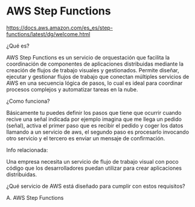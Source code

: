 # AWS Step Functions

https://docs.aws.amazon.com/es_es/step-functions/latest/dg/welcome.html

¿Qué es?

AWS Step Functions es un servicio de orquestación que facilita la coordinación de componentes de aplicaciones distribuidas mediante la creación de flujos de trabajo visuales y gestionados. Permite diseñar, ejecutar y gestionar flujos de trabajo que conectan múltiples servicios de AWS en una secuencia lógica de pasos, lo cual es ideal para coordinar procesos complejos y automatizar tareas en la nube.

¿Como funciona?

Básicamente tu puedes definir los pasos que tiene que ocurrir cuando recive una señal indicada por ejemplo imagina que me llega un pedido (señal), activa el primer paso que es recibir el pedido y coger los datos llamando a un servicio de aws, el segundo paso es procesarlo invocando otro servicio y el tercero es enviar un mensaje de confirmación.

Info relacionada:

Una empresa necesita un servicio de flujo de trabajo visual con poco código que los desarrolladores puedan utilizar para crear aplicaciones distribuidas.

¿Qué servicio de AWS está diseñado para cumplir con estos requisitos?

A. AWS Step Functions